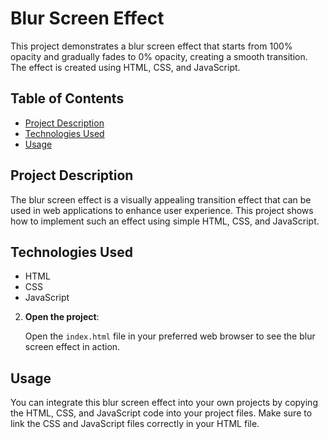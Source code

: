 # Blur Screen Effect

This project demonstrates a blur screen effect that starts from 100% opacity and gradually fades to 0% opacity, creating a smooth transition. The effect is created using HTML, CSS, and JavaScript.

## Table of Contents

- [Project Description](#project-description)
- [Technologies Used](#technologies-used)
- [Usage](#usage)

## Project Description

The blur screen effect is a visually appealing transition effect that can be used in web applications to enhance user experience. This project shows how to implement such an effect using simple HTML, CSS, and JavaScript.

## Technologies Used

- HTML
- CSS
- JavaScript

2. **Open the project**:

    Open the `index.html` file in your preferred web browser to see the blur screen effect in action.

## Usage

You can integrate this blur screen effect into your own projects by copying the HTML, CSS, and JavaScript code into your project files. Make sure to link the CSS and JavaScript files correctly in your HTML file.


